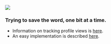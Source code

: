 ![](https://enydgid6isrexyq.m.pipedream.net)

### Trying to save the word, one bit at a time.

* Information on tracking profile views is [here](https://rushter.com/blog/github-profile-markdown/). 
* An easy implementation is described [here](https://pipedream.com/@tod/github-profile-view-counter-p_G6CNmN/readme).

<!--
![](https://pambrose.goatcounter.com/count?p=/git-homepage)
**pambrose/pambrose** is a ✨ _special_ ✨ repository because its `README.md` (this file) appears on your GitHub profile.

Here are some ideas to get you started:

- 🔭 I’m currently working on ...
- 🌱 I’m currently learning ...
- 👯 I’m looking to collaborate on ...
- 🤔 I’m looking for help with ...
- 💬 Ask me about ...
- 📫 How to reach me: ...
- 😄 Pronouns: ...
- ⚡ Fun fact: ...
-->
